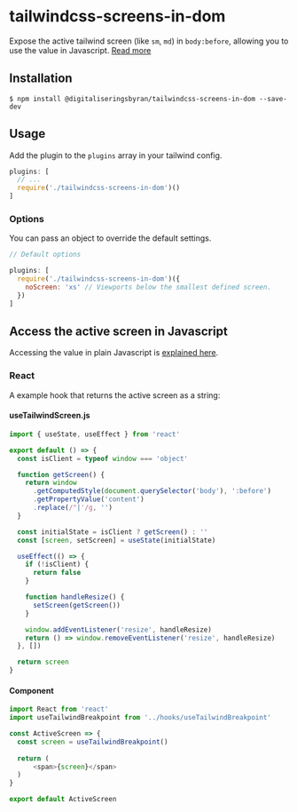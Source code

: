 # tailwindcss-screens-in-dom

Expose the active tailwind screen (like `sm`, `md`) in `body:before`, allowing you to use the value in Javascript. [Read more](https://github.com/AllThingsSmitty/css-breakpoints-in-js)

## Installation

```
$ npm install @digitaliseringsbyran/tailwindcss-screens-in-dom --save-dev
```

## Usage
Add the plugin to the `plugins` array in your tailwind config.

```js
plugins: [
  // ...
  require('./tailwindcss-screens-in-dom')()
]
```

### Options
You can pass an object to override the default settings.

```js
// Default options

plugins: [
  require('./tailwindcss-screens-in-dom')({
    noScreen: 'xs' // Viewports below the smallest defined screen.
  })
]
```

## Access the active screen in Javascript
Accessing the value in plain Javascript is [explained here](https://github.com/AllThingsSmitty/css-breakpoints-in-js#importing-the-breakpoints-into-javascript).

### React
A example hook that returns the active screen as a string:

#### useTailwindScreen.js
```js
import { useState, useEffect } from 'react'

export default () => {
  const isClient = typeof window === 'object'

  function getScreen() {
    return window
      .getComputedStyle(document.querySelector('body'), ':before')
      .getPropertyValue('content')
      .replace(/"|'/g, '')
  }

  const initialState = isClient ? getScreen() : ''
  const [screen, setScreen] = useState(initialState)

  useEffect(() => {
    if (!isClient) {
      return false
    }

    function handleResize() {
      setScreen(getScreen())
    }

    window.addEventListener('resize', handleResize)
    return () => window.removeEventListener('resize', handleResize)
  }, [])

  return screen
}
````

#### Component
```js
import React from 'react'
import useTailwindBreakpoint from '../hooks/useTailwindBreakpoint'

const ActiveScreen => {
  const screen = useTailwindBreakpoint()
  
  return (
      <span>{screen}</span>
  )
}

export default ActiveScreen
```
